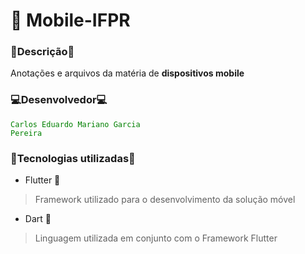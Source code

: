 # 📱 Mobile-IFPR


### 📃Descrição📌

Anotações e arquivos da matéria de **dispositivos mobile** 

### 💻Desenvolvedor💻

<code style="color : green">Carlos Eduardo Mariano Garcia Pereira</code>

### 🔎Tecnologias utilizadas🔎

* Flutter 📱

> Framework utilizado para o desenvolvimento da solução móvel

* Dart 🌊

> Linguagem utilizada em conjunto com o Framework Flutter


